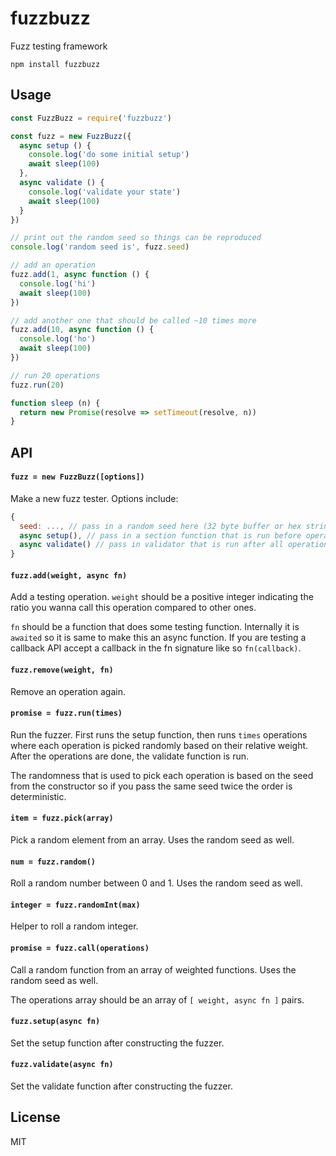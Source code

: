 # fuzzbuzz

Fuzz testing framework

```
npm install fuzzbuzz
```

## Usage

``` js
const FuzzBuzz = require('fuzzbuzz')

const fuzz = new FuzzBuzz({
  async setup () {
    console.log('do some initial setup')
    await sleep(100)
  },
  async validate () {
    console.log('validate your state')
    await sleep(100)
  }
})

// print out the random seed so things can be reproduced
console.log('random seed is', fuzz.seed)

// add an operation
fuzz.add(1, async function () {
  console.log('hi')
  await sleep(100)
})

// add another one that should be called ~10 times more
fuzz.add(10, async function () {
  console.log('ho')
  await sleep(100)
})

// run 20 operations
fuzz.run(20)

function sleep (n) {
  return new Promise(resolve => setTimeout(resolve, n))
}
```

## API

#### `fuzz = new FuzzBuzz([options])`

Make a new fuzz tester. Options include:

``` js
{
  seed: ..., // pass in a random seed here (32 byte buffer or hex string)
  async setup(), // pass in a section function that is run before operations
  async validate() // pass in validator that is run after all operations are done
}
```

#### `fuzz.add(weight, async fn)`

Add a testing operation. `weight` should be a positive integer indicating the ratio you wanna
call this operation compared to other ones.

`fn` should be a function that does some testing function. Internally it is `awaited` so it is
same to make this an async function. If you are testing a callback API accept a callback in the fn
signature like so `fn(callback)`.

#### `fuzz.remove(weight, fn)`

Remove an operation again.

#### `promise = fuzz.run(times)`

Run the fuzzer. First runs the setup function, then runs `times` operations where
each operation is picked randomly based on their relative weight. After the operations
are done, the validate function is run.

The randomness that is used to pick each operation is based on the seed from the constructor
so if you pass the same seed twice the order is deterministic.

#### `item = fuzz.pick(array)`

Pick a random element from an array. Uses the random seed as well.

#### `num = fuzz.random()`

Roll a random number between 0 and 1. Uses the random seed as well.

#### `integer = fuzz.randomInt(max)`

Helper to roll a random integer.

#### `promise = fuzz.call(operations)`

Call a random function from an array of weighted functions. Uses the random seed as well.

The operations array should be an array of `[ weight, async fn ]` pairs.

#### `fuzz.setup(async fn)`

Set the setup function after constructing the fuzzer.

#### `fuzz.validate(async fn)`

Set the validate function after constructing the fuzzer.

## License

MIT
